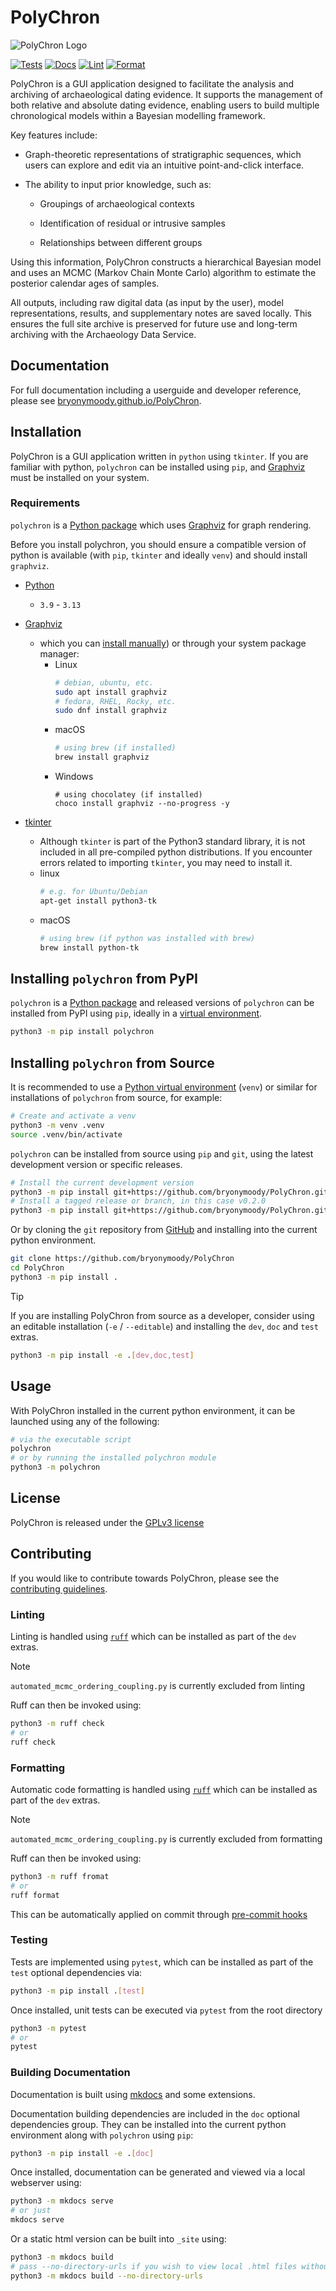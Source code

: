 # PolyChron

![PolyChron Logo](./src/polychron/resources/logo.png)

[![Tests](https://github.com/bryonymoody/PolyChron/actions/workflows/tests.yml/badge.svg)](https://github.com/bryonymoody/PolyChron/actions/workflows/tests.yml)
[![Docs](https://github.com/bryonymoody/PolyChron/actions/workflows/docs.yml/badge.svg)](https://github.com/bryonymoody/PolyChron/actions/workflows/docs.yml)
[![Lint](https://github.com/bryonymoody/PolyChron/actions/workflows/lint.yml/badge.svg)](https://github.com/bryonymoody/PolyChron/actions/workflows/lint.yml)
[![Format](https://github.com/bryonymoody/PolyChron/actions/workflows/format.yml/badge.svg)](https://github.com/bryonymoody/PolyChron/actions/workflows/format.yml)

PolyChron is a GUI application designed to facilitate the analysis and archiving of archaeological dating evidence. 
It supports the management of both relative and absolute dating evidence, enabling users to build multiple chronological models within a Bayesian modelling framework.

Key features include:

- Graph-theoretic representations of stratigraphic sequences, which users can explore and edit via an intuitive point-and-click interface.

- The ability to input prior knowledge, such as:

    - Groupings of archaeological contexts

    - Identification of residual or intrusive samples

    - Relationships between different groups

Using this information, PolyChron constructs a hierarchical Bayesian model and uses an MCMC (Markov Chain Monte Carlo) algorithm to estimate the posterior calendar ages of samples.

All outputs, including raw digital data (as input by the user), model representations, results, and supplementary notes are saved locally.
This ensures the full site archive is preserved for future use and long-term archiving with the Archaeology Data Service.

## Documentation

For full documentation including a userguide and developer reference, please see [bryonymoody.github.io/PolyChron](https://bryonymoody.github.io/PolyChron).

## Installation

PolyChron is a GUI application written in `python` using `tkinter`.
If you are familiar with python, `polychron` can be installed using `pip`, and [Graphviz](https://graphviz.org/)  must be installed on your system.

### Requirements

`polychron` is a [Python package](https://pypi.org/project/polychron/) which uses [Graphviz](https://graphviz.org/) for graph rendering.

Before you install polychron, you should ensure a compatible version of python is available (with `pip`, `tkinter` and ideally `venv`) and should install `graphviz`.

- [Python](https://www.python.org/)
    - `3.9` - `3.13`

- [Graphviz](https://www.graphviz.org/)
    - which you can [install manually](https://graphviz.org/download/)) or through your system package manager:
        - Linux
            ```sh
            # debian, ubuntu, etc.
            sudo apt install graphviz
            # fedora, RHEL, Rocky, etc.
            sudo dnf install graphviz
            ```
        - macOS
            ```sh
            # using brew (if installed)
            brew install graphviz
            ```
        - Windows
            ```pwsh
            # using chocolatey (if installed)
            choco install graphviz --no-progress -y
            ```

- [tkinter](https://docs.python.org/3/library/tkinter.html)
    - Although `tkinter` is part of the Python3 standard library, it is not included in all pre-compiled python distributions. If you encounter errors related to importing `tkinter`, you may need to install it.
    - linux
        ```bash
        # e.g. for Ubuntu/Debian
        apt-get install python3-tk
        ```
    - macOS
        ```sh
        # using brew (if python was installed with brew)
        brew install python-tk
        ```

## Installing `polychron` from PyPI

`polychron` is a [Python package](https://pypi.org/project/polychron/) and released versions of `polychron` can be installed from PyPI using `pip`, ideally in a [virtual environment](https://packaging.python.org/en/latest/guides/installing-using-pip-and-virtual-environments/).

```bash
python3 -m pip install polychron
```


## Installing `polychron` from Source

It is recommended to use a [Python virtual environment]((https://packaging.python.org/en/latest/guides/installing-using-pip-and-virtual-environments/)) (`venv`) or similar for installations of `polychron` from source, for example:

```bash
# Create and activate a venv
python3 -m venv .venv
source .venv/bin/activate
```

`polychron` can be installed from source using `pip` and `git`, using the latest development version or specific releases.

```bash
# Install the current development version
python3 -m pip install git+https://github.com/bryonymoody/PolyChron.git
# Install a tagged release or branch, in this case v0.2.0
python3 -m pip install git+https://github.com/bryonymoody/PolyChron.git@v0.2.0
```

Or by cloning the `git` repository from [GitHub](https://github.com/bryonymoody/PolyChron) and installing into the current python environment.

```bash
git clone https://github.com/bryonymoody/PolyChron
cd PolyChron
python3 -m pip install .
```

> [!TIP]
> If you are installing PolyChron from source as a developer, consider using an editable installation (`-e` / `--editable`) and installing the `dev`, `doc` and `test` extras.
>
> ```bash
> python3 -m pip install -e .[dev,doc,test]
> ```

## Usage

With PolyChron installed in the current python environment, it can be launched using any of the following:

```bash
# via the executable script
polychron
# or by running the installed polychron module
python3 -m polychron
```

## License

PolyChron is released under the [GPLv3 license](LICENSE)


## Contributing

If you would like to contribute towards PolyChron, please see the [contributing guidelines](./CONTRIBUTING.md).

### Linting

Linting is handled using [`ruff`](https://github.com/astral-sh/ruff) which can be installed as part of the `dev` extras.

> [!NOTE]
> `automated_mcmc_ordering_coupling.py` is currently excluded from linting

Ruff can then be invoked using:

```bash
python3 -m ruff check
# or
ruff check
```

### Formatting

Automatic code formatting is handled using [`ruff`](https://github.com/astral-sh/ruff) which can be installed as part of the `dev` extras.

> [!NOTE]
> `automated_mcmc_ordering_coupling.py` is currently excluded from formatting

Ruff can then be invoked using:

```bash
python3 -m ruff fromat
# or
ruff format
```

This can be automatically applied on commit through [pre-commit hooks](https://docs.astral.sh/ruff/integrations/#pre-commit)


### Testing

Tests are implemented using `pytest`, which can be installed as part of the `test` optional dependencies via:

```bash
python3 -m pip install .[test]
```

Once installed, unit tests can be executed via `pytest` from the root directory

```bash
python3 -m pytest
# or
pytest
```


### Building Documentation

Documentation is built using [mkdocs](https://github.com/mkdocs/mkdocs) and some extensions.

Documentation building dependencies are included in the `doc` optional dependencies group.
They can be installed into the current python environment along with `polychron` using `pip`:

```bash
python3 -m pip install -e .[doc]
```

Once installed, documentation can be generated and viewed via a local webserver using:

```bash
python3 -m mkdocs serve
# or just
mkdocs serve
```

Or a static html version can be built into `_site` using:

```bash
python3 -m mkdocs build
# pass --no-directory-urls if you wish to view local .html files without a web server
python3 -m mkdocs build --no-directory-urls
```

